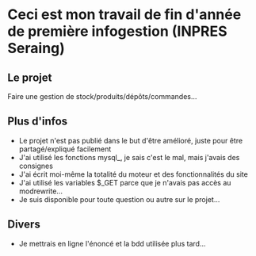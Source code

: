 # Ceci est mon travail de fin d'année de première infogestion (INPRES Seraing)

## Le projet

Faire une gestion de stock/produits/dépôts/commandes...

## Plus d'infos

+ Le projet n'est pas publié dans le but d'être amélioré, juste pour être partagé/expliqué facilement
+ J'ai utilisé les fonctions mysql_, je sais c'est le mal, mais j'avais des consignes
+ J'ai écrit moi-même la totalité du moteur et des fonctionnalités du site
+ J'ai utilisé les variables $_GET parce que je n'avais pas accès au modrewrite...
+ Je suis disponible pour toute question ou autre sur le projet...

## Divers

+ Je mettrais en ligne l'énoncé et la bdd utilisée plus tard...
